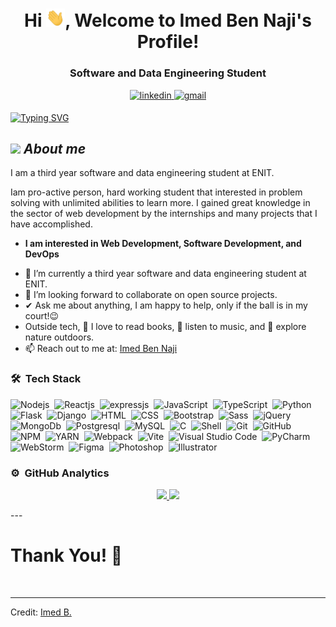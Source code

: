 <h1 align="center">Hi <img src="https://raw.githubusercontent.com/ABSphreak/ABSphreak/master/gifs/Hi.gif" width="30px">, Welcome to Imed Ben Naji's Profile! </h1>
<h3 align="center">Software and Data Engineering Student </h3>
<p align="center">
<a href="https://linkedin.com/in/imed-ben-naji-60924519a" target="_blank">
<img src=https://img.shields.io/badge/linkedin-%2300acee.svg?color=405DE6&style=for-the-badge&logo=linkedin&logoColor=white alt=linkedin style="margin-bottom: 5px;" />
</a>
<a href="mailto: imedbennaji4@gmail.com" target="_blank">
<img src=https://img.shields.io/badge/gmail-%2300acee.svg?color=white&style=for-the-badge&logo=gmail alt=gmail style="margin-bottom: 5px;" />
</a>
  
  [![Typing SVG](https://readme-typing-svg.herokuapp.com?font=Architects+Daughter&color=7AF79A&size=30&lines=Hey!+It's+Imed!;I'm+a+Software+and+Data+Engineering+Student...;And+I'm+a+Tunisian)]()

  
  ## <img src="https://media.giphy.com/media/ObNTw8Uzwy6KQ/giphy.gif" width="30px">&nbsp;***About me***

I am a third year software and data engineering student at ENIT.

Iam pro-active person, hard working student that interested in problem solving with unlimited abilities to learn more.
I gained great knowledge in the sector of web development by the internships and many projects that I have accomplished.

* **I am interested in Web Development, Software Development, and DevOps**
- 🌱 I’m currently a third year software and data engineering student at ENIT.
- 👯 I’m looking forward to collaborate on open source projects.
- ✔ Ask me about anything, I am happy to help, only if the ball is in my court!😉<br>
- Outside tech, 📖 I love to read books, 🎵 listen to music, and 🌴 explore nature outdoors.
- 📫 Reach out to me at: <a href="imedbennaji4@gmail.com">Imed Ben Naji</a>
  
### 🛠 &nbsp;Tech Stack
![Nodejs](https://img.shields.io/badge/-Node-05122A?style=flat&logo=node.js)&nbsp;
![Reactjs](https://img.shields.io/badge/-React-05122A?style=flat&logo=react)&nbsp;
![expressjs](https://img.shields.io/badge/-Express-05122A?style=flat&logo=express)&nbsp;
![JavaScript](https://img.shields.io/badge/-JavaScript-05122A?style=flat&logo=javascript)&nbsp;
![TypeScript](https://img.shields.io/badge/-TypeScript-05122A?style=flat&logo=typescript)&nbsp;
![Python](https://img.shields.io/badge/-Python-05122A?style=flat&logo=python)&nbsp;
![Flask](https://img.shields.io/badge/-Flask-05122A?style=flat&logo=c++)&nbsp;
![Django](https://img.shields.io/badge/-Django-05122A?style=flat&logo=django)&nbsp;
![HTML](https://img.shields.io/badge/-HTML-05122A?style=flat&logo=HTML5)&nbsp;
![CSS](https://img.shields.io/badge/-CSS-05122A?style=flat&logo=CSS3&logoColor=1572B6)&nbsp;
![Bootstrap](https://img.shields.io/badge/-Bootstrap-05122A?style=flat&logo=Bootstrap&logoColor=1572B6)&nbsp;
![Sass](https://img.shields.io/badge/-Sass-05122A?style=flat&logo=Sass&logoColor=A8B9CC)&nbsp;
![jQuery](https://img.shields.io/badge/-jQuery-05122A?style=flat&logo=jQuery&logoColor=1572B6)&nbsp;
![MongoDb](https://img.shields.io/badge/-MongoDb-05122A?style=flat&logo=mongodb)&nbsp;
![Postgresql](https://img.shields.io/badge/-Postgresql-05122A?style=flat&logo=postgresql)&nbsp;
![MySQL](https://img.shields.io/badge/-MySQL-05122A?style=flat&logo=mysql&logoColor=fff)&nbsp;
![C](https://img.shields.io/badge/-C-05122A?style=flat&logo=C&logoColor=A8B9CC)&nbsp;
![Shell](https://img.shields.io/badge/-Shell%20Programming-05122A?style=flat)&nbsp;
![Git](https://img.shields.io/badge/-Git-05122A?style=flat&logo=git)&nbsp;
![GitHub](https://img.shields.io/badge/-GitHub-05122A?style=flat&logo=github)&nbsp;
![NPM](https://img.shields.io/badge/-NPM-05122A?style=flat&logo=npm)&nbsp;
![YARN](https://img.shields.io/badge/-Yarn-05122A?style=flat&logo=yarn)&nbsp;
![Webpack](https://img.shields.io/badge/-Webpack-05122A?style=flat&logo=webpack)&nbsp;
![Vite](https://img.shields.io/badge/-Vitejs-05122A?style=flat&logo=vite)&nbsp;
![Visual Studio Code](https://img.shields.io/badge/-Visual%20Studio%20Code-05122A?style=flat&logo=visual-studio-code&logoColor=007ACC)&nbsp;
![PyCharm](https://img.shields.io/badge/-PyCharm-05122A?style=flat&logo=pycharm)&nbsp;
![WebStorm](https://img.shields.io/badge/-WebStorm-05122A?style=flat&logo=webstorm)&nbsp;
![Figma](https://img.shields.io/badge/-Figma-05122A?style=flat&logo=figma)&nbsp;
![Photoshop](https://img.shields.io/badge/-Photoshop-05122A?style=flat&logo=adobe-photoshop)&nbsp;
![Illustrator](https://img.shields.io/badge/-Illustrator-05122A?style=flat&logo=adobe-illustrator)&nbsp;

### ⚙️ &nbsp;GitHub Analytics

<p align="center">
<a href="https://github.com/AVS1508">
  <img height="180em" src="https://github-readme-stats-eight-theta.vercel.app/api?username=BenNajiImed&show_icons=true&theme=algolia&include_all_commits=true&count_private=true"/>
  <img height="180em" src="https://github-readme-stats-eight-theta.vercel.app/api/top-langs/?username=BenNajiImed&layout=compact&langs_count=8&theme=algolia"/>
</a>
</p>
---

<h1>Thank You! 🤵 </h1>
<Br>

------
  
Credit: [Imed B.](https://github.com/BenNajiImed)
